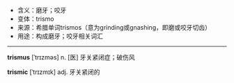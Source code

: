 - <span class="definition">含义：磨牙；咬牙</span>
- <span class="definition">变体：trismo</span>
- <span class="definition">来源：希腊单词trismos（意为grinding或gnashing，即磨或咬牙切齿）</span>
- <span class="definition">用途：构成磨牙；咬牙相关词汇</span>

---

<span class="vocabulary">**trismus**</span> [ˈtrɪzməs] n. [医] 牙关紧闭症；破伤风

<span class="vocabulary">**trismic**</span> [ˈtrɪzmɪk] adj. 牙关紧闭的

